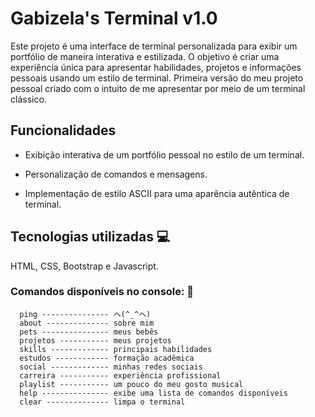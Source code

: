 # Gabizela's Terminal v1.0

Este projeto é uma interface de terminal personalizada para exibir um portfólio de maneira interativa e estilizada. O objetivo é criar uma experiência única para apresentar habilidades, projetos e informações pessoais usando um estilo de terminal.
Primeira versão do meu projeto pessoal criado com o intuito de me apresentar por meio de um terminal clássico.

## Funcionalidades
- Exibição interativa de um portfólio pessoal no estilo de um terminal.
  
- Personalização de comandos e mensagens.
  
- Implementação de estilo ASCII para uma aparência autêntica de terminal.

## Tecnologias utilizadas 💻
HTML, CSS, Bootstrap e Javascript.

### Comandos disponíveis no console: 💭

      ping --------------- ヘ(^_^ヘ)
      about -------------- sobre mim
      pets --------------- meus bebês
      projetos ----------- meus projetos
      skills ------------- principais habilidades
      estudos ------------ formação acadêmica
      social ------------- minhas redes sociais
      carreira ----------- experiência profissional
      playlist ----------- um pouco do meu gosto musical
      help --------------- exibe uma lista de comandos disponíveis
      clear -------------- limpa o terminal
